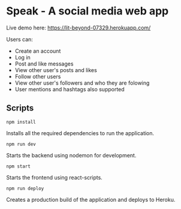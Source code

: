 # Speak - A social media web app

Live demo here: https://lit-beyond-07329.herokuapp.com/

Users can:

* Create an account
* Log in
* Post and like messages
* View other user's posts and likes
* Follow other users
* View other user's followers and who they are folowing
* User mentions and hashtags also supported

## Scripts
```
npm install
```
Installs all the required dependencies to run the application.
```
npm run dev
```
Starts the backend using nodemon for development.
```
npm start
```
Starts the frontend using react-scripts.
```
npm run deploy
```
Creates a production build of the application and deploys to Heroku.



